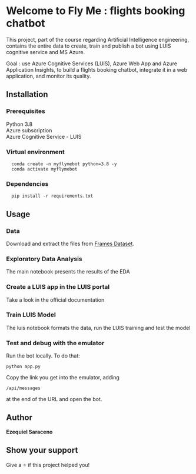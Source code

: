 # Welcome to Fly Me : flights booking chatbot

This project, part of the course regarding Artificial Intelligence engineering, contains the entire data to create, train and publish a bot using LUIS cognitive service and MS Azure.

Goal : use Azure Cognitive Services (LUIS), Azure Web App and Azure Application Insights, to build a flights booking chatbot, integrate it in a web application, and monitor its quality.

## Installation
  ### Prerequisites
  Python 3.8\
  Azure subscription\
  Azure Cognitive Service - LUIS
  
  ### Virtual environment
      
      conda create -n myflymebot python=3.8 -y
      conda activate myflymebot
      
  ### Dependencies    
      pip install -r requirements.txt
      
  
## Usage
  ### Data
  Download and extract the files from [Frames Dataset](https://www.microsoft.com/en-us/research/project/frames-dataset/download/).

  ### Exploratory Data Analysis
  The main notebook presents the results of the EDA
      
  ### Create a LUIS app in the LUIS portal
  Take a look in the official documentation 
      
  ### Train LUIS Model
  The luis notebook formats the data, run the LUIS training and test the model
      
  ### Test and debug with the emulator
   Run the bot locally. To do that:
   
    python app.py
   Copy the link you get into the emulator, adding 
    
    /api/messages 
   at the end of the URL and open the bot. 
      
 ## Author
 
 **Ezequiel Saraceno**
 
 ## Show your support

Give a ⭐️ if this project helped you!
 
      
  
